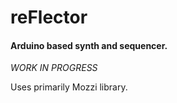 # reFlector
<h4>Arduino based synth and sequencer.</h4>

<em>WORK IN PROGRESS</em>

Uses primarily Mozzi library.

<br>
